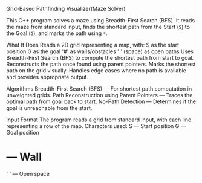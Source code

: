 Grid-Based Pathfinding Visualizer(Maze Solver)

This C++ program solves a maze using Breadth-First Search (BFS). It reads the maze from standard input, finds the shortest path from the Start (`S`) to the Goal (`G`), and marks the path using `*`.


What It Does
Reads a 2D grid representing a map, with:
S as the start position
G as the goal
'#' as walls/obstacles
' ' (space) as open paths
Uses Breadth-First Search (BFS) to compute the shortest path from start to goal.
Reconstructs the path once found using parent pointers.
Marks the shortest path on the grid visually.
Handles edge cases where no path is available and provides appropriate output.


Algorithms
Breadth-First Search (BFS) — For shortest path computation in unweighted grids.
Path Reconstruction using Parent Pointers — Traces the optimal path from goal back to start.
No-Path Detection — Determines if the goal is unreachable from the start.


Input Format
The program reads a grid from standard input, with each line representing a row of the map.
Characters used:
S — Start position
G — Goal position
# — Wall
' ' — Open space
